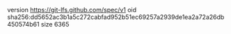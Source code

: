 version https://git-lfs.github.com/spec/v1
oid sha256:dd5652ac3b1a5c272cabfad952b51ec69257a2939de1ea2a72a26db450574b61
size 6365
